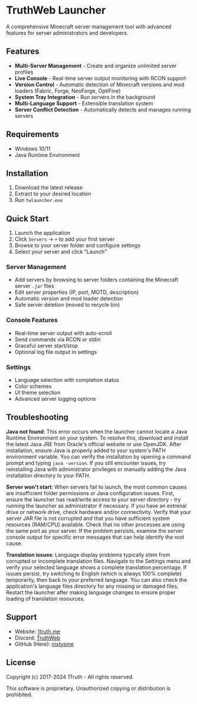 # TruthWeb Launcher

A comprehensive Minecraft server management tool with advanced features for server administrators and developers.

## Features

- **Multi-Server Management** - Create and organize unlimited server profiles
- **Live Console** - Real-time server output monitoring with RCON support
- **Version Control** - Automatic detection of Minecraft versions and mod loaders (Fabric, Forge, NeoForge, OptiFine)
- **System Tray Integration** - Run servers in the background
- **Multi-Language Support** - Extensible translation system
- **Server Conflict Detection** - Automatically detects and manages running servers

## Requirements

- Windows 10/11
- Java Runtime Environment

## Installation

1. Download the latest release
2. Extract to your desired location
3. Run `twlauncher.exe`

## Quick Start

1. Launch the application
2. Click `Servers` → `+` to add your first server
3. Browse to your server folder and configure settings
4. Select your server and click "Launch"

### Server Management
- Add servers by browsing to server folders containing the Minecraft server `.jar` files
- Edit server properties (IP, port, MOTD, description)
- Automatic version and mod loader detection
- Safe server deletion (moved to recycle bin)

### Console Features
- Real-time server output with auto-scroll
- Send commands via RCON or stdin
- Graceful server start/stop
- Optional log file output in settings

### Settings
- Language selection with completion status
- Color schemes
- UI theme selection
- Advanced server logging options

## Troubleshooting

**Java not found**: This error occurs when the launcher cannot locate a Java Runtime Environment on your system. To resolve this, download and install the latest Java JRE from Oracle's official website or use OpenJDK. After installation, ensure Java is properly added to your system's PATH environment variable. You can verify the installation by opening a command prompt and typing `java -version`. If you still encounter issues, try reinstalling Java with administrator privileges or manually adding the Java installation directory to your PATH.

**Server won't start**: When servers fail to launch, the most common causes are insufficient folder permissions or Java configuration issues. First, ensure the launcher has read/write access to your server directory - try running the launcher as administrator if necessary. If you have an extrenal drive or network drive, check hardware and/or connectivity. Verify that your server JAR file is not corrupted and that you have sufficient system resources (RAM/CPU) available. Check that no other processes are using the same port as your server. If the problem persists, examine the server console output for specific error messages that can help identify the root cause.

**Translation issues**: Language display problems typically stem from corrupted or incomplete translation files. Navigate to the Settings menu and verify your selected language shows a complete translation percentage. If issues persist, try switching to English (which is always 100% complete) temporarily, then back to your preferred language. You can also check the application's language files directory for any missing or damaged files. Restart the launcher after making language changes to ensure proper loading of translation resources.

## Support

- Website: [1truth.me](https://1truth.me/)
- Discord: [TruthWeb](https://discord.gg/jZDPPrV)
- GitHub (Here): [nixtysine](https://github.com/nixtysine)

## License

Copyright (c) 2017-2024 1Truth - All rights reserved.

This software is proprietary. Unauthorized copying or distribution is prohibited.
